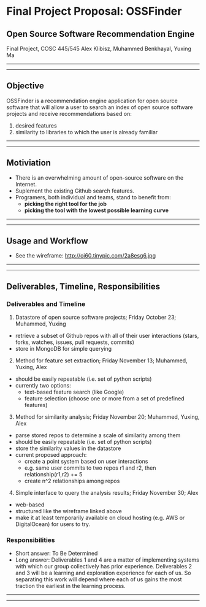 
# Final Project Proposal: OSSFinder
## Open Source Software Recommendation Engine

Final Project, COSC 445/545
Alex Klibisz, Muhammed Benkhayal, Yuxing Ma


***
***

## Objective

OSSFinder is a recommendation engine application for open source software that will allow a user to search an index of open source software projects and receive recommendations based on:  
1. desired features  
2. similarity to libraries to which the user is already familiar

***
***

## Motiviation

- There is an overwhelming amount of open-source software on the Internet.
- Suplement the existing Github search features.
- Programers, both individual and teams, stand to benefit from:
  - **picking the right tool for the job**  
  - **picking the tool with the lowest possible learning curve**

***
***

## Usage and Workflow
- See the wireframe: http://oi60.tinypic.com/2a8esg6.jpg

***
***

## Deliverables, Timeline, Responsibilities

### Deliverables and Timeline

1. Datastore of open source software projects; Friday October 23; Muhammed, Yuxing
  - retrieve a subset of Github repos with all of their user interactions (stars, forks, watches, issues, pull requests, commits)
  - store in MongoDB for simple querying
2. Method for feature set extraction; Friday November 13; Muhammed, Yuxing, Alex
  - should be easily repeatable (i.e. set of python scripts)
  - currently two options: 
    - text-based feature search (like Google)
    - feature selection (choose one or more from a set of predefined features)
3. Method for similarity analysis; Friday November 20; Muhammed, Yuxing, Alex
  - parse stored repos to determine a scale of similarity among them
  - should be easily repeatable (i.e. set of python scripts)
  - store the similarity values in the datastore
  - current proposed approach:
    - create a point system based on user interactions
    - e.g. same user commits to two repos r1 and r2, then relationship(r1,r2) += 5
    - create n^2 relationships among repos
4. Simple interface to query the analysis results; Friday November 30; Alex
  - web-based
  - structured like the wireframe linked above
  - make it at least temporarily available on cloud hosting (e.g. AWS or DigitalOcean) for users to try.

### Responsibilities

- Short answer: To Be Determined
- Long answer: Deliverables 1 and 4 are a matter of implementing systems with which our group collectively has prior experience. Deliverables 2 and 3 will be a learning and exploration experience for each of us. So separating this work will depend where each of us gains the most traction the earliest in the learning process.

***
***
